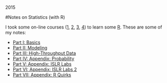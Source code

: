 2015

#Notes on Statistics (with R)

<!--- tags: ml r statistics -->

I took some on-line courses ([1](s/stat/Certificate1.pdf), [2](s/stat/Certificate2.pdf), [3](s/stat/Certificate3.pdf), [4](s/stat/ISLRCert.pdf)) to learn some [R](https://www.r-project.org/). These are some of my notes:

* [Part I: Basics](https://rawgit.com/madebits/r-stats/master/part1.html)
* [Part II: Modeling](https://rawgit.com/madebits/r-stats/master/part2.html)
* [Part III: High-Throughput Data](https://rawgit.com/madebits/r-stats/master/part3.html)
* [Part IV: Appendix: Probability](https://rawgit.com/madebits/r-stats/master/part4.html)
* [Part V: Appendix: ISLR Labs](https://rawgit.com/madebits/r-stats/master/islr.html)
* [Part VI: Appendix: ISLR Labs 2](https://rawgit.com/madebits/r-stats/master/islr2.html)
* [Part VII: Appendix: R Quirks](https://rawgit.com/madebits/r-stats/master/RLang.html)





